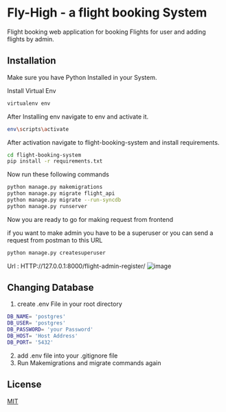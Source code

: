 # Fly-High - a flight booking System

Flight booking web application for booking Flights for user and adding flights by admin.

## Installation

Make sure you have Python Installed in your System.

Install Virtual Env

```bash
virtualenv env
```
After Installing env navigate to env and activate it.

```bash
env\scripts\activate
```
After activation navigate to flight-booking-system and install requirements.

```bash
cd flight-booking-system
pip install -r requirements.txt
```
Now run these following commands

```bash
python manage.py makemigrations
python manage.py migrate flight_api
python manage.py migrate --run-syncdb
python manage.py runserver
```

Now you are ready to go for making request from frontend

if you want to make admin you have to be a superuser or you can send a request from postman to this URL

```bash
python manage.py createsuperuser
```
Url : HTTP://127.0.0.1:8000/flight-admin-register/
![image](https://github.com/bilal-patiwala/flight_booking_system/assets/95634055/4f100479-70a2-4187-9bcc-f29739942396)


## Changing Database

1) create .env File in your root directory

```bash
DB_NAME= 'postgres'
DB_USER= 'postgres'
DB_PASSWORD= 'your Password'
DB_HOST= 'Host Address'
DB_PORT= '5432'
```
2) add .env file into your .gitignore file
3) Run Makemigrations and migrate commands again

## License

[MIT](https://choosealicense.com/licenses/mit/)
